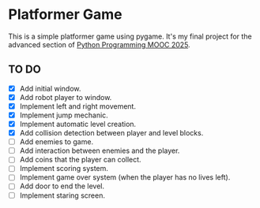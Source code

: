 # Platformer Game

This is a simple platformer game using pygame. It's my final project for
the advanced section of [Python Programming MOOC 2025](https://programming-25.mooc.fi/).

## TO DO

- [x] Add initial window.
- [x] Add robot player to window.
- [x] Implement left and right movement.
- [x] Implement jump mechanic.
- [x] Implement automatic level creation.
- [x] Add collision detection between player and level blocks.
- [ ] Add enemies to game.
- [ ] Add interaction between enemies and the player.
- [ ] Add coins that the player can collect.
- [ ] Implement scoring system.
- [ ] Implement game over system (when the player has no lives left).
- [ ] Add door to end the level.
- [ ] Implement staring screen.
